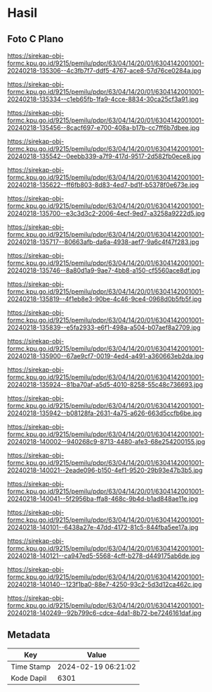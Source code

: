 # Hasil

## Foto C Plano

https://sirekap-obj-formc.kpu.go.id/9215/pemilu/pdpr/63/04/14/20/01/6304142001001-20240218-135306--4c3fb7f7-ddf5-4767-ace8-57d76ce0284a.jpg

https://sirekap-obj-formc.kpu.go.id/9215/pemilu/pdpr/63/04/14/20/01/6304142001001-20240218-135334--c1eb65fb-1fa9-4cce-8834-30ca25cf3a91.jpg

https://sirekap-obj-formc.kpu.go.id/9215/pemilu/pdpr/63/04/14/20/01/6304142001001-20240218-135456--8cacf697-e700-408a-b17b-cc7ff6b7dbee.jpg

https://sirekap-obj-formc.kpu.go.id/9215/pemilu/pdpr/63/04/14/20/01/6304142001001-20240218-135542--0eebb339-a7f9-417d-9517-2d582fb0ece8.jpg

https://sirekap-obj-formc.kpu.go.id/9215/pemilu/pdpr/63/04/14/20/01/6304142001001-20240218-135622--ff6fb803-8d83-4ed7-bd1f-b5378f0e673e.jpg

https://sirekap-obj-formc.kpu.go.id/9215/pemilu/pdpr/63/04/14/20/01/6304142001001-20240218-135700--e3c3d3c2-2006-4ecf-9ed7-a3258a9222d5.jpg

https://sirekap-obj-formc.kpu.go.id/9215/pemilu/pdpr/63/04/14/20/01/6304142001001-20240218-135717--80663afb-da6a-4938-aef7-9a6c4f47f283.jpg

https://sirekap-obj-formc.kpu.go.id/9215/pemilu/pdpr/63/04/14/20/01/6304142001001-20240218-135746--8a80d1a9-9ae7-4bb8-a150-cf5560ace8df.jpg

https://sirekap-obj-formc.kpu.go.id/9215/pemilu/pdpr/63/04/14/20/01/6304142001001-20240218-135819--4f1eb8e3-90be-4c46-9ce4-0968d0b5fb5f.jpg

https://sirekap-obj-formc.kpu.go.id/9215/pemilu/pdpr/63/04/14/20/01/6304142001001-20240218-135839--e5fa2933-e6f1-498a-a504-b07aef8a2709.jpg

https://sirekap-obj-formc.kpu.go.id/9215/pemilu/pdpr/63/04/14/20/01/6304142001001-20240218-135900--67ae9cf7-0019-4ed4-a491-a360663eb2da.jpg

https://sirekap-obj-formc.kpu.go.id/9215/pemilu/pdpr/63/04/14/20/01/6304142001001-20240218-135924--81ba70af-a5d5-4010-8258-55c48c736693.jpg

https://sirekap-obj-formc.kpu.go.id/9215/pemilu/pdpr/63/04/14/20/01/6304142001001-20240218-135942--b08128fa-2631-4a75-a626-663d5ccfb6be.jpg

https://sirekap-obj-formc.kpu.go.id/9215/pemilu/pdpr/63/04/14/20/01/6304142001001-20240218-140002--940268c9-8713-4480-afe3-68e254200155.jpg

https://sirekap-obj-formc.kpu.go.id/9215/pemilu/pdpr/63/04/14/20/01/6304142001001-20240218-140021--2eade096-b150-4ef1-9520-29b93e47b3b5.jpg

https://sirekap-obj-formc.kpu.go.id/9215/pemilu/pdpr/63/04/14/20/01/6304142001001-20240218-140041--5f2956ba-ffa8-468c-9b4d-b1ad848ae11e.jpg

https://sirekap-obj-formc.kpu.go.id/9215/pemilu/pdpr/63/04/14/20/01/6304142001001-20240218-140101--6438a27e-47dd-4172-81c5-844fba5ee17a.jpg

https://sirekap-obj-formc.kpu.go.id/9215/pemilu/pdpr/63/04/14/20/01/6304142001001-20240218-140121--ca947ed5-5568-4cff-b278-d449175ab6de.jpg

https://sirekap-obj-formc.kpu.go.id/9215/pemilu/pdpr/63/04/14/20/01/6304142001001-20240218-140140--123f1ba0-88e7-4250-93c2-5d3d12ca462c.jpg

https://sirekap-obj-formc.kpu.go.id/9215/pemilu/pdpr/63/04/14/20/01/6304142001001-20240218-140249--92b799c6-cdce-4da1-8b72-be7246161daf.jpg


## Metadata

| Key        | Value               |
| ---------- | ------------------- |
| Time Stamp | 2024-02-19 06:21:02 |
| Kode Dapil | 6301                |



